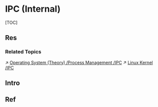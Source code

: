 # IPC (Internal)

[TOC]



## Res
### Related Topics
↗ [Operating System (Theory) /Process Management /IPC](../../../../../🧬%20Computer%20System/Operating%20System%20(Theory)/OS%20Processes%20Management%20(CPU%20+%20Main%20Memory%20Resource)/IPC%20(Inter%20Process%20Communication)/IPC%20(Inter%20Process%20Communication).md)
↗ [Linux Kernel /IPC](../../../../Linux%20(Derived%20From%20UNIX%20Family)/🔩%20Linux%20Kernel/⭕️%20Process%20Management%20&%20Scheduling/Concurrency%20&%20Locking%20&%20IPC%20(Inter-Process%20Communication)/Linux%20IPC%20Basics.md)



## Intro



## Ref
[Communication Between Processes]: https://pymotw.com/2/multiprocessing/communication.html
